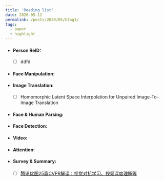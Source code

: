```yaml
---
title: 'Reading list'
date: 2020-05-12
permalink: /posts/2020/05/blog1/
tags:
  - paper
  - highlight
---
```



- #### Person ReID:
  * [ ] ddfd
- #### Face Manipulation:
- #### Image Translation:
  * [ ] Homomorphic Latent Space Interpolation for Unpaired Image-To-Image Translation
- #### Face & Human Parsing:
- #### Face Detection:
- #### Video:
- #### Attention:

- #### Survey & Summary:
  * [ ] [腾讯优图25篇CVPR解读：视觉对抗学习、视频深度理解等](https://mp.weixin.qq.com/s?subscene=23&__biz=MzI3MTA0MTk1MA==&mid=2652040142&idx=3&sn=8909dfc811773cee9fdc4f2bd3492e35&chksm=f1219f3fc6561629ddd1b220fa555e2fc9e67cf7b96e178e1488432b91faa8389872a4532f28&scene=7&key=2eb1332298f9996ee297bc49c5cefcca2844a69a8ce8916c2db425a2d7f717c27d5d8eec9a44273330301170147bc787bb35e7b9499ae1fbfff7cac823e70d6fc1ec6580f2efbf77e75a2478692e3afd&ascene=0&uin=MjYxMTY2MjY0MA%3D%3D&devicetype=Windows+10&version=62080079&lang=zh_CN&exportkey=AYfBDPIBMO80Urt1%2FoNbFU4%3D&pass_ticket=x%2FQ6NDGzP1EZFeqdcA5%2Fm0ivEhCbTpuN2v71x%2BpyFXCp%2BfRVactvXT2D0oLfj5wa)
